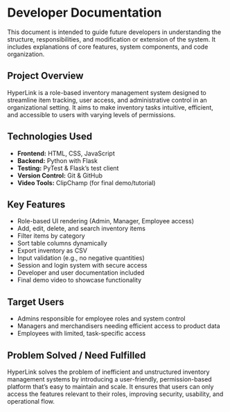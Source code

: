 # Developer Documentation

This document is intended to guide future developers in understanding the structure, responsibilities, and modification or extension of the system. It includes explanations of core features, system components, and code organization.

## Project Overview

HyperLink is a role-based inventory management system designed to streamline item tracking, user access, and administrative control in an organizational setting. It aims to make inventory tasks intuitive, efficient, and accessible to users with varying levels of permissions.

## Technologies Used  
- **Frontend:** HTML, CSS, JavaScript  
- **Backend:** Python with Flask  
- **Testing:** PyTest & Flask’s test client  
- **Version Control:** Git & GitHub  
- **Video Tools:** ClipChamp (for final demo/tutorial)  

## Key Features  
- Role-based UI rendering (Admin, Manager, Employee access)  
- Add, edit, delete, and search inventory items  
- Filter items by category  
- Sort table columns dynamically  
- Export inventory as CSV  
- Input validation (e.g., no negative quantities)  
- Session and login system with secure access  
- Developer and user documentation included  
- Final demo video to showcase functionality  

## Target Users  
- Admins responsible for employee roles and system control  
- Managers and merchandisers needing efficient access to product data  
- Employees with limited, task-specific access  

## Problem Solved / Need Fulfilled  
HyperLink solves the problem of inefficient and unstructured inventory management systems by introducing a user-friendly, permission-based platform that’s easy to maintain and scale. It ensures that users can only access the features relevant to their roles, improving security, usability, and operational flow.